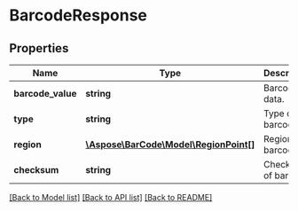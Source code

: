 # BarcodeResponse

## Properties
Name | Type | Description | Notes
------------ | ------------- | ------------- | -------------
**barcode_value** | **string** | Barcode data. | [optional] 
**type** | **string** | Type of the barcode. | [optional] 
**region** | [**\Aspose\BarCode\Model\RegionPoint[]**](RegionPoint.md) | Region with barcode. | [optional] 
**checksum** | **string** | Checksum of barcode. | [optional] 

[[Back to Model list]](../README.md#documentation-for-models) [[Back to API list]](../README.md#documentation-for-api-endpoints) [[Back to README]](../README.md)



